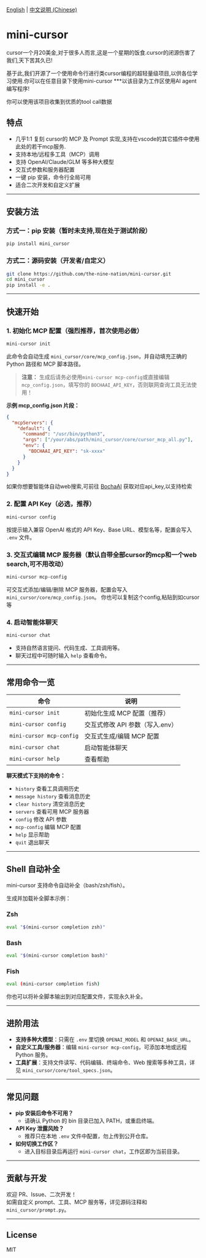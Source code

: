 [English](README.md) | [中文说明 (Chinese)](README_zh.md)

# mini-cursor

cursor一个月20美金,对于很多人而言,这是一个星期的饭食.cursor的闭源伤害了我们,天下苦其久已!

基于此,我们开源了一个使用命令行进行类cursor编程的超轻量级项目,以供各位学习使用.你可以在任意目录下使用mini-cursor ***以该目录为工作区使用AI agent编写程序!

你可以使用该项目收集到优质的tool call数据

## 特点

- 几乎1:1 复刻 cursor的 MCP 及 Prompt 实现,支持在vscode的其它插件中使用此处的若干mcp服务.
- 支持本地/远程多工具（MCP）调用
- 支持 OpenAI/Claude/GLM 等多种大模型
- 交互式参数和服务器配置
- 一键 pip 安装，命令行全局可用
- 适合二次开发和自定义扩展

---

## 安装方法

### 方式一：pip 安装（暂时未支持,现在处于测试阶段）

```bash
pip install mini_cursor
```

### 方式二：源码安装（开发者/自定义）

```bash
git clone https://github.com/the-nine-nation/mini-cursor.git
cd mini_cursor
pip install -e .
```

---

## 快速开始

### 1. 初始化 MCP 配置（强烈推荐，首次使用必做）

```bash
mini-cursor init
```
此命令会自动生成 `mini_cursor/core/mcp_config.json`，并自动填充正确的 Python 路径和 MCP 脚本路径。

> **注意：** 生成后请务必使用`mini-cursor mcp-config`或直接编辑 `mcp_config.json`，填写你的 `BOCHAAI_API_KEY`，否则联网查询工具无法使用！

**示例 mcp_config.json 片段：**
```json
{
  "mcpServers": {
    "default": {
      "command": "/usr/bin/python3",
      "args": ["/your/abs/path/mini_cursor/core/cursor_mcp_all.py"],
      "env": {
        "BOCHAAI_API_KEY": "sk-xxxx"
      }
    }
  }
}
```
如果你想要智能体自动web搜索,可前往 [BochaAI](https://open.bochaai.com/) 获取对应api_key,以支持检索

### 2. 配置 API Key（必选，推荐）


```bash
mini-cursor config
```
按提示输入兼容 OpenAI 格式的  API Key、Base URL、模型名等，配置会写入 `.env` 文件。

### 3. 交互式编辑 MCP 服务器（默认自带全部cursor的mcp和一个web search,可不用改动）

```bash
mini-cursor mcp-config
```
可交互式添加/编辑/删除 MCP 服务器，配置会写入 `mini_cursor/core/mcp_config.json`。
你也可以复制这个config,粘贴到如cursor等

### 4. 启动智能体聊天

```bash
mini-cursor chat
```
- 支持自然语言提问、代码生成、工具调用等。
- 聊天过程中可随时输入 `help` 查看命令。

---

## 常用命令一览

| 命令                        | 说明                         |
|-----------------------------|------------------------------|
| `mini-cursor init`       | 初始化生成 MCP 配置（推荐）   |
| `mini-cursor config`     | 交互式修改 API 参数（写入.env）|
| `mini-cursor mcp-config` | 交互式生成/编辑 MCP 配置      |
| `mini-cursor chat`       | 启动智能体聊天                |
| `mini-cursor help`       | 查看帮助              |

**聊天模式下支持的命令：**
- `history`             查看工具调用历史
- `message history`     查看消息历史
- `clear history`       清空消息历史
- `servers`             查看可用 MCP 服务器
- `config`              修改 API 参数
- `mcp-config`          编辑 MCP 配置
- `help`                显示帮助
- `quit`                退出聊天

---


## Shell 自动补全

mini-cursor 支持命令自动补全（bash/zsh/fish）。

生成并加载补全脚本示例：

### Zsh
```sh
eval "$(mini-cursor completion zsh)"
```

### Bash
```sh
eval "$(mini-cursor completion bash)"
```

### Fish
```sh
eval (mini-cursor completion fish)
```

你也可以将补全脚本输出到对应配置文件，实现永久补全。 

---

## 进阶用法

- **支持多种大模型**：只需在 `.env` 里切换 `OPENAI_MODEL` 和 `OPENAI_BASE_URL`。
- **自定义工具/服务器**：编辑 `mini-cursor mcp-config`，可添加本地或远程 Python 服务。
- **工具扩展**：支持文件读写、代码编辑、终端命令、Web 搜索等多种工具，详见 `mini_cursor/core/tool_specs.json`。

---

## 常见问题

- **pip 安装后命令不可用？**
  - 请确认 Python 的 bin 目录已加入 PATH，或重启终端。
- **API Key 泄露风险？**
  - 推荐只在本地 `.env` 文件中配置，勿上传到公开仓库。
- **如何切换工作区？**
  - 进入目标目录后再运行 `mini-cursor chat`，工作区即为当前目录。

---

## 贡献与开发

欢迎 PR、Issue、二次开发！  
如需自定义 prompt、工具、MCP 服务等，详见源码注释和 `mini_cursor/prompt.py`。

---

## License

MIT 

